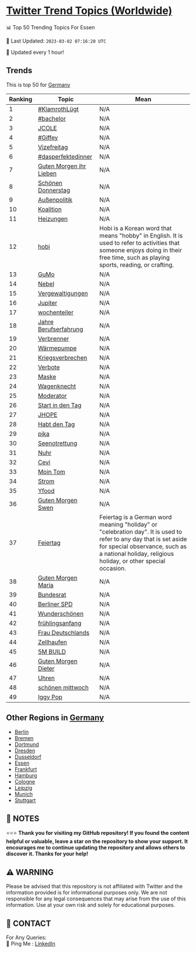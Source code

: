 [Twitter Trend Topics (Worldwide)](https://github.com/ErcinDedeoglu/Twitter-Trend-Topics)
==========


📊 Top 50 Trending Topics For Essen

📆 Last Updated: `2023-03-02 07:16:20 UTC`

🔧 Updated every 1 hour!


## Trends

This is top 50 for [Germany](</Germany>)

| Ranking | Topic | Mean |
| ------- | ------------ | ------------ |
| 1 | [#KlamrothLügt](http://twitter.com/search?q=%23KlamrothL%c3%bcgt) | N/A |
| 2 | [#bachelor](http://twitter.com/search?q=%23bachelor) | N/A |
| 3 | [JCOLE](http://twitter.com/search?q=JCOLE) | N/A |
| 4 | [#Giffey](http://twitter.com/search?q=%23Giffey) | N/A |
| 5 | [Vizefreitag](http://twitter.com/search?q=Vizefreitag) | N/A |
| 6 | [#dasperfektedinner](http://twitter.com/search?q=%23dasperfektedinner) | N/A |
| 7 | [Guten Morgen ihr Lieben](http://twitter.com/search?q=Guten+Morgen+ihr+Lieben) | N/A |
| 8 | [Schönen Donnerstag](http://twitter.com/search?q=Sch%c3%b6nen+Donnerstag) | N/A |
| 9 | [Außenpolitik](http://twitter.com/search?q=Au%c3%9fenpolitik) | N/A |
| 10 | [Koalition](http://twitter.com/search?q=Koalition) | N/A |
| 11 | [Heizungen](http://twitter.com/search?q=Heizungen) | N/A |
| 12 | [hobi](http://twitter.com/search?q=hobi) | Hobi is a Korean word that means "hobby" in English. It is used to refer to activities that someone enjoys doing in their free time, such as playing sports, reading, or crafting. |
| 13 | [GuMo](http://twitter.com/search?q=GuMo) | N/A |
| 14 | [Nebel](http://twitter.com/search?q=Nebel) | N/A |
| 15 | [Vergewaltigungen](http://twitter.com/search?q=Vergewaltigungen) | N/A |
| 16 | [Jupiter](http://twitter.com/search?q=Jupiter) | N/A |
| 17 | [wochenteiler](http://twitter.com/search?q=wochenteiler) | N/A |
| 18 | [Jahre Berufserfahrung](http://twitter.com/search?q=Jahre+Berufserfahrung) | N/A |
| 19 | [Verbrenner](http://twitter.com/search?q=Verbrenner) | N/A |
| 20 | [Wärmepumpe](http://twitter.com/search?q=W%c3%a4rmepumpe) | N/A |
| 21 | [Kriegsverbrechen](http://twitter.com/search?q=Kriegsverbrechen) | N/A |
| 22 | [Verbote](http://twitter.com/search?q=Verbote) | N/A |
| 23 | [Maske](http://twitter.com/search?q=Maske) | N/A |
| 24 | [Wagenknecht](http://twitter.com/search?q=Wagenknecht) | N/A |
| 25 | [Moderator](http://twitter.com/search?q=Moderator) | N/A |
| 26 | [Start in den Tag](http://twitter.com/search?q=Start+in+den+Tag) | N/A |
| 27 | [JHOPE](http://twitter.com/search?q=JHOPE) | N/A |
| 28 | [Habt den Tag](http://twitter.com/search?q=Habt+den+Tag) | N/A |
| 29 | [pika](http://twitter.com/search?q=pika) | N/A |
| 30 | [Seenotrettung](http://twitter.com/search?q=Seenotrettung) | N/A |
| 31 | [Nuhr](http://twitter.com/search?q=Nuhr) | N/A |
| 32 | [Cevi](http://twitter.com/search?q=Cevi) | N/A |
| 33 | [Moin Tom](http://twitter.com/search?q=Moin+Tom) | N/A |
| 34 | [Strom](http://twitter.com/search?q=Strom) | N/A |
| 35 | [Yfood](http://twitter.com/search?q=Yfood) | N/A |
| 36 | [Guten Morgen Swen](http://twitter.com/search?q=Guten+Morgen+Swen) | N/A |
| 37 | [Feiertag](http://twitter.com/search?q=Feiertag) | Feiertag is a German word meaning "holiday" or "celebration day". It is used to refer to any day that is set aside for special observance, such as a national holiday, religious holiday, or other special occasion. |
| 38 | [Guten Morgen Maria](http://twitter.com/search?q=Guten+Morgen+Maria) | N/A |
| 39 | [Bundesrat](http://twitter.com/search?q=Bundesrat) | N/A |
| 40 | [Berliner SPD](http://twitter.com/search?q=Berliner+SPD) | N/A |
| 41 | [Wunderschönen](http://twitter.com/search?q=Wundersch%c3%b6nen) | N/A |
| 42 | [frühlingsanfang](http://twitter.com/search?q=fr%c3%bchlingsanfang) | N/A |
| 43 | [Frau Deutschlands](http://twitter.com/search?q=Frau+Deutschlands) | N/A |
| 44 | [Zellhaufen](http://twitter.com/search?q=Zellhaufen) | N/A |
| 45 | [5M BUILD](http://twitter.com/search?q=5M+BUILD) | N/A |
| 46 | [Guten Morgen Dieter](http://twitter.com/search?q=Guten+Morgen+Dieter) | N/A |
| 47 | [Uhren](http://twitter.com/search?q=Uhren) | N/A |
| 48 | [schönen mittwoch](http://twitter.com/search?q=sch%c3%b6nen+mittwoch) | N/A |
| 49 | [Iggy Pop](http://twitter.com/search?q=Iggy+Pop) | N/A |



## Other Regions in [Germany](</Germany>)

* [Berlin](</Germany/Berlin.md>)
* [Bremen](</Germany/Bremen.md>)
* [Dortmund](</Germany/Dortmund.md>)
* [Dresden](</Germany/Dresden.md>)
* [Dusseldorf](</Germany/Dusseldorf.md>)
* [Essen](</Germany/Essen.md>)
* [Frankfurt](</Germany/Frankfurt.md>)
* [Hamburg](</Germany/Hamburg.md>)
* [Cologne](</Germany/Cologne.md>)
* [Leipzig](</Germany/Leipzig.md>)
* [Munich](</Germany/Munich.md>)
* [Stuttgart](</Germany/Stuttgart.md>)



## 📝 NOTES

⭐⭐⭐ **Thank you for visiting my GitHub repository! If you found the content helpful or valuable, leave a star on the repository to show your support. It encourages me to continue updating the repository and allows others to discover it. Thanks for your help!**


## ⚠️ WARNING

Please be advised that this repository is not affiliated with Twitter and the information provided is for informational purposes only. We are not responsible for any legal consequences that may arise from the use of this information. Use at your own risk and solely for educational purposes.


## 📨 CONTACT

 For Any Queries:  
            🏓 Ping Me : [LinkedIn](https://www.linkedin.com/in/ercindedeoglu/)
